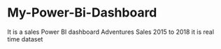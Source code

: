 # My-Power-Bi-Dashboard
It is a sales Power BI dashboard Adventures Sales 2015 to 2018 it is real time dataset 
